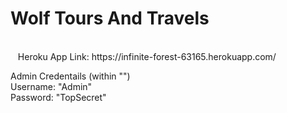 # Wolf Tours And Travels
<br>
&nbsp;&nbsp;&nbspHeroku App Link: https://infinite-forest-63165.herokuapp.com/

Admin Credentails (within "")<br>
Username: "Admin" <br>
Password: "TopSecret" <br>
